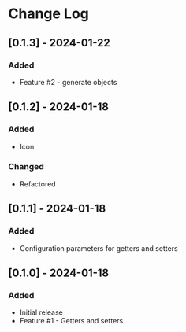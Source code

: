 # Change Log

## [0.1.3] - 2024-01-22

### Added

- Feature #2 - generate objects

## [0.1.2] - 2024-01-18

### Added

- Icon

### Changed

- Refactored


## [0.1.1] - 2024-01-18

### Added

- Configuration parameters for getters and setters

## [0.1.0] - 2024-01-18

### Added

- Initial release
- Feature #1 - Getters and setters
